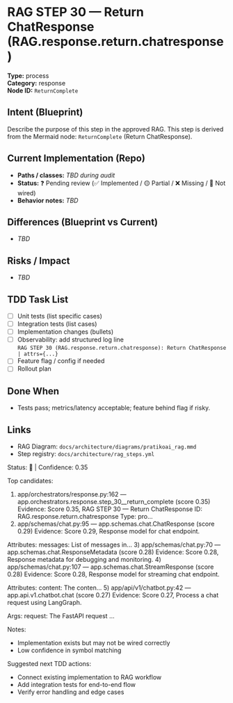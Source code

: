 # RAG STEP 30 — Return ChatResponse (RAG.response.return.chatresponse)

**Type:** process  
**Category:** response  
**Node ID:** `ReturnComplete`

## Intent (Blueprint)
Describe the purpose of this step in the approved RAG. This step is derived from the Mermaid node: `ReturnComplete` (Return ChatResponse).

## Current Implementation (Repo)
- **Paths / classes:** _TBD during audit_
- **Status:** ❓ Pending review (✅ Implemented / 🟡 Partial / ❌ Missing / 🔌 Not wired)
- **Behavior notes:** _TBD_

## Differences (Blueprint vs Current)
- _TBD_

## Risks / Impact
- _TBD_

## TDD Task List
- [ ] Unit tests (list specific cases)
- [ ] Integration tests (list cases)
- [ ] Implementation changes (bullets)
- [ ] Observability: add structured log line  
  `RAG STEP 30 (RAG.response.return.chatresponse): Return ChatResponse | attrs={...}`
- [ ] Feature flag / config if needed
- [ ] Rollout plan

## Done When
- Tests pass; metrics/latency acceptable; feature behind flag if risky.

## Links
- RAG Diagram: `docs/architecture/diagrams/pratikoai_rag.mmd`
- Step registry: `docs/architecture/rag_steps.yml`


<!-- AUTO-AUDIT:BEGIN -->
Status: 🔌  |  Confidence: 0.35

Top candidates:
1) app/orchestrators/response.py:162 — app.orchestrators.response.step_30__return_complete (score 0.35)
   Evidence: Score 0.35, RAG STEP 30 — Return ChatResponse
ID: RAG.response.return.chatresponse
Type: pro...
2) app/schemas/chat.py:95 — app.schemas.chat.ChatResponse (score 0.29)
   Evidence: Score 0.29, Response model for chat endpoint.

Attributes:
    messages: List of messages in...
3) app/schemas/chat.py:70 — app.schemas.chat.ResponseMetadata (score 0.28)
   Evidence: Score 0.28, Response metadata for debugging and monitoring.
4) app/schemas/chat.py:107 — app.schemas.chat.StreamResponse (score 0.28)
   Evidence: Score 0.28, Response model for streaming chat endpoint.

Attributes:
    content: The conten...
5) app/api/v1/chatbot.py:42 — app.api.v1.chatbot.chat (score 0.27)
   Evidence: Score 0.27, Process a chat request using LangGraph.

Args:
    request: The FastAPI request ...

Notes:
- Implementation exists but may not be wired correctly
- Low confidence in symbol matching

Suggested next TDD actions:
- Connect existing implementation to RAG workflow
- Add integration tests for end-to-end flow
- Verify error handling and edge cases
<!-- AUTO-AUDIT:END -->